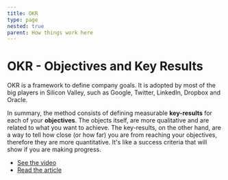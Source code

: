 ```yaml
---
title: OKR
type: page
nested: true
parent: How things work here
---
```


# OKR - Objectives and Key Results

OKR is a framework to define company goals. It is adopted by most of the big players in Silicon Valley, such as Google, Twitter, LinkedIn, Dropbox and Oracle.

In summary, the method consists of defining measurable **key-results** for each of your **objectives**. The objects itself, are more qualitative and are related to what you want to achieve. The key-results, on the other hand, are a way to tell how close (or how far) you are from reaching your objectives, therefore they are more quantitative. It's like a success criteria that will show if you are making progress.

- [See the video](https://www.youtube.com/watch?v=O9TkxgvAZ70)
- [Read the article](http://www.infoq.com/articles/agile-goals-okr)
